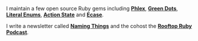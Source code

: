 I maintain a few open source Ruby gems including **[Phlex](https://phlex.fun)**, **[Green Dots](https://github.com/joeldrapper/green_dots)**, **[Literal Enums](https://github.com/joeldrapper/literal_enums)**, **[Action State](https://github.com/joeldrapper/action_state)** and **[Ecase](https://github.com/joeldrapper/ecase)**.

I write a newsletter called **[Naming Things](https://www.namingthings.org)** and the cohost the **[Rooftop Ruby Podcast](https://www.rooftopruby.com)**.
